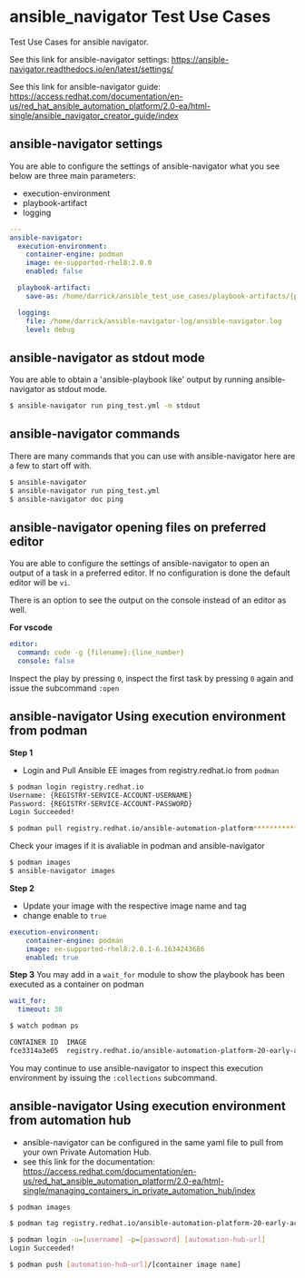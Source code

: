 # ansible_navigator Test Use Cases
Test Use Cases for ansible navigator.

See this link for ansible-navigator settings: https://ansible-navigator.readthedocs.io/en/latest/settings/

See this link for ansible-navigator guide: https://access.redhat.com/documentation/en-us/red_hat_ansible_automation_platform/2.0-ea/html-single/ansible_navigator_creator_guide/index

## ansible-navigator settings
You are able to configure the settings of ansible-navigator what you see below are three main parameters:
- execution-environment
- playbook-artifact
- logging


```yaml
---
ansible-navigator:
  execution-environment:
    container-engine: podman
    image: ee-supported-rhel8:2.0.0
    enabled: false

  playbook-artifact:
    save-as: /home/darrick/ansible_test_use_cases/playbook-artifacts/{playbook_name}-artifact-{ts_utc}.json

  logging:
    file: /home/darrick/ansible-navigator-log/ansible-navigator.log
    level: debug
  ```

## ansible-navigator as stdout mode
You are able to obtain a 'ansible-playbook like' output by running ansible-navigator as stdout mode.

  ```bash
  $ ansible-navigator run ping_test.yml -m stdout
  ```

## ansible-navigator commands
There are many commands that you can use with ansible-navigator here are a few to start off with.

  ```bash
  $ ansible-navigator
  $ ansible-navigator run ping_test.yml
  $ ansible-navigator doc ping
  ```
## ansible-navigator opening files on preferred editor
You are able to configure the settings of ansible-navigator to open an output of a task in a preferred editor. If no configuration is done the default editor will be ``vi``.

There is an option to see the output on the console instead of an editor as well.

**For vscode**
```yaml
editor:
  command: code -g {filename}:{line_number}
  console: false
```
Inspect the play by pressing ``0``, inspect the first task by pressing ``0`` again and issue the subcommand ``:open``

## ansible-navigator Using execution environment from podman

**Step 1**
- Login and Pull Ansible EE images from registry.redhat.io from ``podman``

```bash
$ podman login registry.redhat.io
Username: {REGISTRY-SERVICE-ACCOUNT-USERNAME}
Password: {REGISTRY-SERVICE-ACCOUNT-PASSWORD}
Login Succeeded!

$ podman pull registry.redhat.io/ansible-automation-platform***********/********
```
Check your images if it is avaliable in podman and ansible-navigator
```bash
$ podman images
$ ansible-navigator images
```
**Step 2**
- Update your image with the respective image name and tag
- change enable to ``true``

```yaml
execution-environment:
    container-engine: podman
    image: ee-supported-rhel8:2.0.1-6.1634243686
    enabled: true
```
**Step 3**
You may add in a ```wait_for``` module to show the playbook has been executed as a container on podman

```yaml
wait_for:
  timeout: 30
```

```bash
$ watch podman ps

CONTAINER ID  IMAGE                                                                                                 COMMAND               CREATED         STATUS             PORTS   NAMES
fce3314a3e05  registry.redhat.io/ansible-automation-platform-20-early-access/ee-supported-rhel8:2.0.1-6.1634243686  ansible-playbook ...  10 seconds ago  Up 10 seconds ago          ansible_runner_f4a4e932-013b-4dd3-8487-f7e45f27a40
```
You may continue to use ansible-navigator to inspect this execution environment by issuing the ```:collections``` subcommand.

## ansible-navigator Using execution environment from automation hub
* ansible-navigator can be configured in the same yaml file to pull from your own Private Automation Hub.
* see this link for the documentation: https://access.redhat.com/documentation/en-us/red_hat_ansible_automation_platform/2.0-ea/html-single/managing_containers_in_private_automation_hub/index


```bash
$ podman images

$ podman tag registry.redhat.io/ansible-automation-platform-20-early-access/ee-supported-rhel8:2.0.1-6.1634243686 automationhub.home.com/ee-supported-rhel8:latest

$ podman login -u=[username] -p=[password] [automation-hub-url]
Login Succeeded!

$ podman push [automation-hub-url]/[container image name]

```